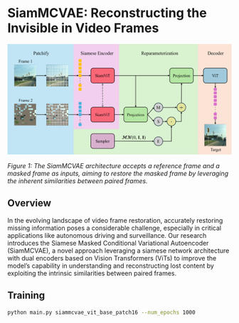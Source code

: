 # SiamMCVAE: Reconstructing the Invisible in Video Frames

![SiamMCVAE Architecture](figs/siammcvae.png)

*Figure 1: The SiamMCVAE architecture accepts a reference frame and a masked frame as inputs, aiming to restore the masked frame by leveraging the inherent similarities between paired frames.*

## Overview
In the evolving landscape of video frame restoration, accurately restoring missing information poses a considerable challenge, especially in critical applications like autonomous driving and surveillance. Our research introduces the Siamese Masked Conditional Variational Autoencoder (SiamMCVAE), a novel approach leveraging a siamese network architecture with dual encoders based on Vision Transformers (ViTs) to improve the model’s capability in understanding and reconstructing lost content by exploiting the intrinsic similarities between paired frames.

## Training
```bash
python main.py siammcvae_vit_base_patch16 --num_epochs 1000
